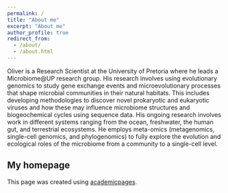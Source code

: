 ```yaml
---
permalink: /
title: "About me"
excerpt: "About me"
author_profile: true
redirect_from: 
  - /about/
  - /about.html
---
```


Oliver is a Research Scientist at the University of Pretoria where he leads a Microbiome@UP research group. His research involves using evolutionary genomics to study gene exchange events and microevolutionary processes that shape microbial communities in their natural habitats. This includes developing methodologies to discover novel prokaryotic and eukaryotic viruses and how these may influence microbiome structures and biogeochemical cycles using sequence data. His ongoing research involves work in different systems ranging from the ocean, freshwater, the human gut, and terrestrial ecosystems. He employs meta-omics (metagenomics, single-cell genomics, and phylogenomics) to fully explore the evolution and ecological roles of the microbiome from a community to a single-cell level.


My homepage
------
This page was created using [academicpages](https://academicpages.github.io). 
